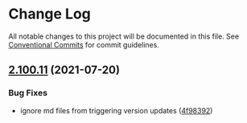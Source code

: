 # Change Log

All notable changes to this project will be documented in this file.
See [Conventional Commits](https://conventionalcommits.org) for commit guidelines.

## [2.100.11](https://github.com/ho-nl/m2-pwa/compare/@reachdigital/magento-cart-billing-address@2.100.10...@reachdigital/magento-cart-billing-address@2.100.11) (2021-07-20)


### Bug Fixes

* ignore md files from triggering version updates ([4f98392](https://github.com/ho-nl/m2-pwa/commit/4f9839250b3a32d3070da5290e5efcc5e2243fba))
